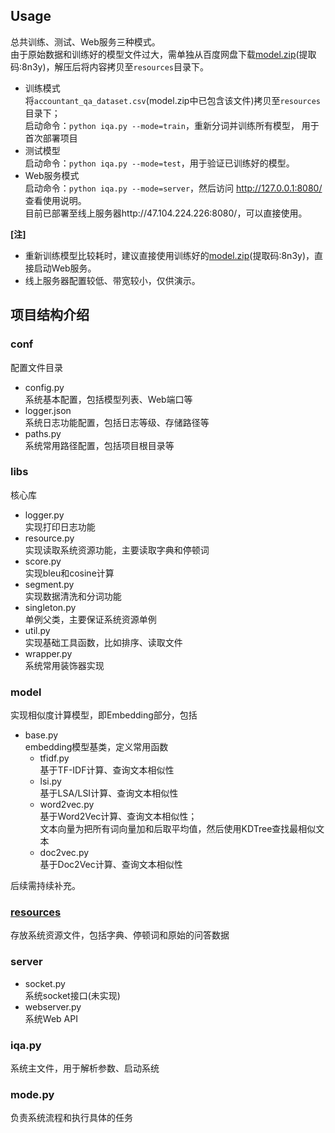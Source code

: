 ## Usage
总共训练、测试、Web服务三种模式。      
由于原始数据和训练好的模型文件过大，需单独从百度网盘下载[model.zip](https://pan.baidu.com/s/1XMW0ZoH_lFOMMxfF-GFzIg)(提取码:8n3y)，解压后将内容拷贝至`resources`目录下。   

 - 训练模式       
将`accountant_qa_dataset.csv`(model.zip中已包含该文件)拷贝至`resources`目录下；       
启动命令：`python iqa.py --mode=train`，重新分词并训练所有模型， 用于首次部署项目      
 - 测试模型       
启动命令：`python iqa.py --mode=test`，用于验证已训练好的模型。  
 - Web服务模式     
启动命令：`python iqa.py --mode=server`，然后访问 http://127.0.0.1:8080/  查看使用说明。       
目前已部署至线上服务器http://47.104.224.226:8080/，可以直接使用。    

**[注]**    
 - 重新训练模型比较耗时，建议直接使用训练好的[model.zip](https://pan.baidu.com/s/1XMW0ZoH_lFOMMxfF-GFzIg)(提取码:8n3y)，直接启动Web服务。
 - 线上服务器配置较低、带宽较小，仅供演示。  

## 项目结构介绍

### conf
配置文件目录
 - config.py       
系统基本配置，包括模型列表、Web端口等
 - logger.json      
系统日志功能配置，包括日志等级、存储路径等
 - paths.py        
系统常用路径配置，包括项目根目录等

### libs
核心库         
 - logger.py         
实现打印日志功能         
 - resource.py       
实现读取系统资源功能，主要读取字典和停顿词
 - score.py         
实现bleu和cosine计算
 - segment.py         
实现数据清洗和分词功能
 - singleton.py         
单例父类，主要保证系统资源单例
 - util.py         
实现基础工具函数，比如排序、读取文件
 - wrapper.py         
系统常用装饰器实现

### model
实现相似度计算模型，即Embedding部分，包括
 - base.py         
embedding模型基类，定义常用函数
     - tfidf.py      
    基于TF-IDF计算、查询文本相似性
     - lsi.py   
    基于LSA/LSI计算、查询文本相似性
     - word2vec.py      
    基于Word2Vec计算、查询文本相似性；      
    文本向量为把所有词向量加和后取平均值，然后使用KDTree查找最相似文本
     - doc2vec.py     
    基于Doc2Vec计算、查询文本相似性
      
后续需持续补充。

### [resources](https://github.com/beikejinmiao/IQA/blob/master/resources/README.md)
存放系统资源文件，包括字典、停顿词和原始的问答数据

### server
 - socket.py         
系统socket接口(未实现)
 - webserver.py         
系统Web API

### iqa.py
系统主文件，用于解析参数、启动系统

### mode.py
负责系统流程和执行具体的任务

